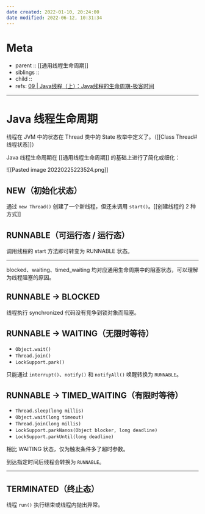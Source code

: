 ```yaml
---
date created: 2022-01-10, 20:24:00
date modified: 2022-06-12, 10:31:34
---
```


# Meta

- parent :: [[通用线程生命周期]]
- siblings ::
- child ::
- refs: [09 | Java线程（上）：Java线程的生命周期-极客时间](https://time.geekbang.org/column/article/86366)

---

# Java 线程生命周期

线程在 JVM 中的状态在 Thread 类中的 State 枚举中定义了。（[[Class Thread#线程状态]]）

Java 线程生命周期在 [[通用线程生命周期]] 的基础上进行了简化或细化：

![[Pasted image 20220225223524.png]]

## NEW（初始化状态）

通过 `new Thread()` 创建了一个新线程，但还未调用 `start()`。[[创建线程的 2 种方式]]

## RUNNABLE（可运行态 / 运行态）

调用线程的 start 方法即可转变为 RUNNABLE 状态。

---

blocked、waiting、timed_waiting 均对应通用生命周期中的阻塞状态，可以理解为线程阻塞的原因。

## RUNNABLE -> BLOCKED

线程执行 synchronized 代码没有竞争到锁对象而阻塞。

## RUNNABLE -> WAITING（无限时等待）

- `Object.wait()`
- `Thread.join()`
- `LockSupport.park()`

只能通过 `interrupt()`、`notify()` 和 `notifyAll()` 唤醒转换为 `RUNNABLE`。

## RUNNABLE -> TIMED_WAITING（有限时等待）

- `Thread.sleep(long millis)`
- `Object.wait(long timeout)`
- `Thread.join(long millis)`
- `LockSupport.parkNanos(Object blocker, long deadline)`
- `LockSupport.parkUntil(long deadline)`

相比 WAITING 状态，仅为触发条件多了超时参数。

到达指定时间后线程会转换为 `RUNNABLE`。

---

## TERMINATED（终止态）

线程 `run()` 执行结束或线程内抛出异常。
